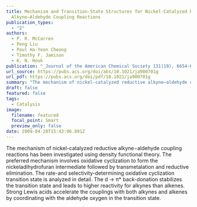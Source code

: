 ```yaml
---
title: Mechanism and Transition-State Structures for Nickel-Catalyzed Reductive
  Alkyne−Aldehyde Coupling Reactions
publication_types:
  - "2"
authors:
  - P. R. McCarren
  - Peng Liu
  - Paul Ha-Yeon Cheong
  - Timothy F. Jamison
  - K. N. Houk
publication: "_Journal of the American Chemical Society 131(19), 6654-6655_, DOI: 10.1021/ja900701g"
url_source: https://pubs.acs.org/doi/abs/10.1021/ja900701g
url_pdf: https://pubs.acs.org/doi/pdf/10.1021/ja900701g
summary: "The mechanism of nickel-catalyzed reductive alkyne−aldehyde coupling reactions has been investigated using density functional theory. The preferred mechanism involves oxidative cyclization to form the nickeladihydrofuran intermediate followed by transmetalation and reductive elimination. The rate-and selectivity-determining oxidative cyclization transition state is analyzed in detail. The d → π* back-donation stabilizes the transition state and leads to higher reactivity for alkynes than alkenes. Strong Lewis acids accelerate the couplings with both alkynes and alkenes by coordinating with the aldehyde oxygen in the transition state."
draft: false
featured: false
tags:
  - Catalysis
image:
  filename: featured
  focal_point: Smart
  preview_only: false
date: 2009-04-28T15:43:06.891Z
---
```

  The mechanism of nickel-catalyzed reductive alkyne−aldehyde coupling reactions has been investigated using density functional theory. The preferred mechanism involves oxidative cyclization to form the nickeladihydrofuran intermediate followed by transmetalation and reductive elimination. The rate-and selectivity-determining oxidative cyclization transition state is analyzed in detail. The d → π* back-donation stabilizes the transition state and leads to higher reactivity for alkynes than alkenes. Strong Lewis acids accelerate the couplings with both alkynes and alkenes by coordinating with the aldehyde oxygen in the transition state.
